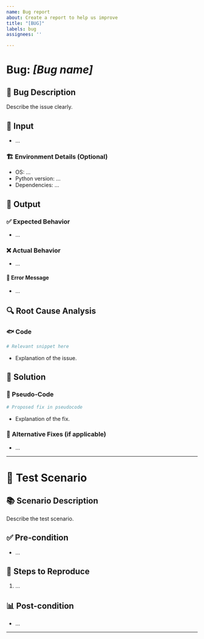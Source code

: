 ```yaml
---
name: Bug report
about: Create a report to help us improve
title: "[BUG]"
labels: bug
assignees: ''

---
```


# Bug: *[Bug name]*    
## 🐛 Bug Description  
Describe the issue clearly.  

## 🔎 Input  
- ...  

### 🏗️ Environment Details (Optional)  
- OS: ...  
- Python version: ...  
- Dependencies: ...  

## 🎯 Output  
### ✅ Expected Behavior  
- ...  

### ❌ Actual Behavior  
- ...  

#### 🚩 Error Message  
- ...  

## 🔍 Root Cause Analysis  
### 🐟 Code  
```python
# Relevant snippet here
```
- Explanation of the issue.  

## 🫠 Solution  
### 📝 Pseudo-Code  
```python
# Proposed fix in pseudocode
```
- Explanation of the fix.  

### 🔄 Alternative Fixes (if applicable)  
- ...  

---  
# 🧩 Test Scenario  
## 📚 Scenario Description  
Describe the test scenario.  

## ✅ Pre-condition  
- ...  

## 🔄 Steps to Reproduce  
1. ...  

## 📊 Post-condition  
- ...  
---

